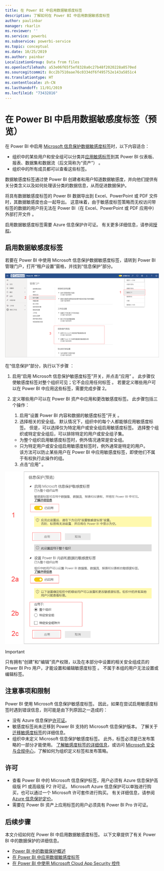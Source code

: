 ```yaml
---
title: 在 Power BI 中启用数据敏感度标签
description: 了解如何在 Power BI 中启用数据敏感度标签
author: paulinbar
manager: rkarlin
ms.reviewer: ''
ms.service: powerbi
ms.subservice: powerbi-service
ms.topic: conceptual
ms.date: 10/25/2019
ms.author: painbar
LocalizationGroup: Data from files
ms.openlocfilehash: a53e06f65f5ef8328a0c27b48f2020228a0570ed
ms.sourcegitcommit: 8cc2b7510aae76c0334df6f495752e143a5851c4
ms.translationtype: HT
ms.contentlocale: zh-CN
ms.lasthandoff: 11/01/2019
ms.locfileid: "73432816"
---
```

# <a name="enable-data-sensitivity-labels-in-power-bi-preview"></a>在 Power BI 中启用数据敏感度标签（预览）

在 Power BI 中启用 [Microsoft 信息保护数据敏感度标签](https://docs.microsoft.com/microsoft-365/compliance/sensitivity-labels)时，以下内容适合：

* 组织中的某些用户和安全组可以分类并[应用敏感标签](../designer/service-security-apply-data-sensitivity-labels.md)到其 Power BI 仪表板、报表、数据集和数据流（后文简称为“资产”）  。
* 组织中的所有成员都可以查看这些标签。

数据敏感度标签通过使 Power BI 创建者和用户知道数据敏感度，并向他们提供有关分类含义以及如何处理该分类的数据信息，从而促进数据保护。

将具有数据敏感度标签的 Power BI 数据导出到 Excel、PowerPoint 或 PDF 文件时，其数据敏感度也会一起导出。 这意味着，由于敏感度标签策略而无权访问带标签的数据的用户将无法在 Power BI（在 Excel、PowerPoint 或 PDF 应用中）外部打开文件  。

启用数据敏感度标签需要 Azure 信息保护许可证。 有关更多详细信息，请参阅[授权](#licensing)。

## <a name="enable-data-sensitivity-labels"></a>启用数据敏感度标签

若要在 Power BI 中使用 Microsoft 信息保护数据敏感度标签，请转到 Power BI 管理门户，打开“租户设置”窗格，并找到“信息保护”部分。

![查找“信息保护”部分](media/service-security-enable-data-sensitivity-labels/enable-data-sensitivity-labels-01.png)

在“信息保护”部分，执行以下步骤  ：
1.  启用“启用 Microsoft 信息保护敏感度标签”开关，并点击“应用”   。 此步骤仅使敏感度标签对整个组织可见；它不会应用任何标签  。 若要定义哪些用户可以在 Power BI 中应用这些标签，需要完成步骤 2。
2.  定义哪些用户可以在 Power BI 资产中应用和更改敏感度标签。 此步骤包括三个操作：
    1.  启用“设置 Power BI 内容和数据的敏感度标签”开关  。
    2.  选择相关的安全组。 默认情况下，组织中的每个人都能够应用敏感度标签。 但是，可以选择仅为特定用户或安全组启用敏感度标签。 选择整个组织或特定安全组后，可以排除特定的用户或安全组子集。
    * 为整个组织启用敏感度标签时，例外情况通常是安全组。
    * 只为特定用户或安全组启用敏感度标签时，例外通常是特定的用户。  
    该方法可以防止某些用户在 Power BI 中应用敏感度标签，即使他们不属于有权执行此操作的组。
    
    3. 点击“应用”  。

![启用敏感度标签](media/service-security-enable-data-sensitivity-labels/enable-data-sensitivity-labels-02.png)

> [!IMPORTANT]
> 只有拥有“创建”和“编辑”资产权限，以及在本部分中设置的相关安全组成员的 Power BI Pro 用户，才能设置和编辑敏感度标签   。 不属于本组的用户无法设置或编辑标签。 


## <a name="considerations-and-limitations"></a>注意事项和限制

Power BI 使用 Microsoft 信息保护敏感度标签。 因此，如果在尝试启用敏感度标签时遇到错误信息，则可能是由下列原因之一造成的：

* 没有 Azure 信息保护[许可证](#licensing)。
* 敏感度标签尚未迁移到 Power BI 支持的 Microsoft 信息保护版本。 了解关于[迁移敏感度标签](https://docs.microsoft.com/azure/information-protection/configure-policy-migrate-labels)的详细信息。
* 组织中未定义 Microsoft 信息保护敏感度标签。 此外，标签必须是已发布策略的一部分才能使用。 [了解敏感度标签的详细信息](https://docs.microsoft.com/Office365/SecurityCompliance/sensitivity-labels)，或访问 [Microsoft 安全与合规中心](https://sip.protection.office.com/sensitivity?flight=EnableMIPLabels)，了解如何为组织定义标签和发布策略。

## <a name="licensing"></a>许可

* 查看 Power BI 中的 Microsoft 信息保护标签，用户必须有 Azure 信息保护高级版 P1 或高级版 P2 许可证。 Microsoft Azure 信息保护可以单独进行购买，也可以通过一个 Microsoft 许可套件进行购买。 有关详细信息，请参阅 [Azure 信息保护定价](https://azure.microsoft.com/pricing/details/information-protection/)。
* 需要在 Power BI 资产上应用标签的用户必须具有 Power BI Pro 许可证。


## <a name="next-steps"></a>后续步骤

本文介绍如何在 Power BI 中启用数据敏感度标签。 以下文章提供了有关 Power BI 中的数据保护的详细信息。 

* [Power BI 中的数据保护概述](service-security-data-protection-overview.md)
* [在 Power BI 中应用数据敏感度标签](../designer/service-security-apply-data-sensitivity-labels.md)
* [在 Power BI 中使用 Microsoft Cloud App Security 控件](service-security-using-microsoft-cloud-app-security-controls.md)